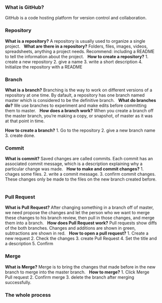 ### What is GitHub?
GitHub is a code hosting platform for version control and collaboration.
 
### Repository
**What is a repository?**
A repository is usually used to organize a single project.
 
**What are there in a repository?**
Folders, files, images, videos, spreadsheets, anything a project needs.
Recommend: including a README to tell the information about the project.
 
**How to create a repository?**
	1. create a new repository
	2. give a name
	3. write a short description
	4. Initialize the repository with a README
 
### Branch
**What is a branch?**
Branching is the way to work on different versions of a repository at one time.
By dafault, a repository has one branch named master which is considered to be the definitive branch.
 
**What do branches do?**
We use branches to experiment and make edits before committing them to master.
 
**How does a branch work?**
When you create a branch off the master branch, you’re making a copy, or snapshot, of master as it was at that point in time.
 

**How to create a branch?**
	1. Go to the repository
	2. give a new branch name
	3. create done.
 
### Commit
**What is commit?**
Saved changes are called commits.
Each commit has an associated commit message, which is a description explaining why a particular change was made.
 
**How to make and commit changes?**
	1. chages some files.
	2. write a commit message.
	3. confirm commit changes.
These changes only be made to the files on the new branch created before.
 
### Pull Request
**What is Pull Request?**
After changing something in a branch off of master, we need propose the changes and let the person who we want to merge these changes to his branch review, then pull in those changes, and merge them into a branch.
 
**How does Pull Request work?**
Pull requests show diffs of the both branches.
Changes and additions are shown in green, subtractions are shown in red.
 
**How to open a pull request?**
	1. Create a new request
	2. Check the changes
	3. create Pull Request
	4. Set the title and a description
	5. Confirm
 
### Merge
**What is Merge?**
Merge is to bring the changes that made before in the new branch to merge into the master branch.
 
**How to merge?**
	1. Click Merge Pull request
	2. Confirm merge
	3. delete the branch after merging successfully.
 
### The whole process

